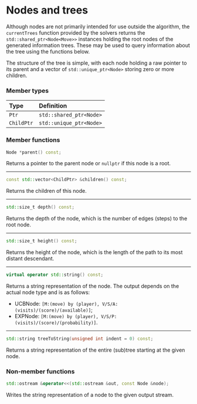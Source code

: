 # Nodes and trees
Although nodes are not primarily intended for use outside the algorithm, the `currentTrees` function provided by the solvers returns the `std::shared_ptr<Node<Move>>` instances holding the root nodes of the generated information trees. These may be used to query information about the tree using the functions below.

The structure of the tree is simple, with each node holding a raw pointer to its parent and a vector of `std::unique_ptr<Node>` storing zero or more children.

### Member types

| Type      | Definition                |
|:----------|:--------------------------|
|`Ptr`      |`std::shared_ptr<Node>`    |
|`ChildPtr` |`std::unique_ptr<Node>`    |

### Member functions
```cpp
Node *parent() const;
```
Returns a pointer to the parent node or `nullptr` if this node is a root.

---
```cpp
const std::vector<ChildPtr> &children() const;
```
Returns the children of this node.

---
```cpp
std::size_t depth() const;
```
Returns the depth of the node, which is the number of edges (steps) to the root node.

---
```cpp
std::size_t height() const;
```
Returns the height of the node, which is the length of the path to its most distant descendant.

---
```cpp
virtual operator std::string() const;
```
Returns a string representation of the node. The output depends on the actual node type and is as follows:
* UCBNode: `[M:(move) by (player), V/S/A: (visits)/(score)/(available)]`;
* EXPNode: `[M:(move) by (player), V/S/P: (visits)/(score)/(probability)]`.

---
```cpp
std::string treeToString(unsigned int indent = 0) const;
```
Returns a string representation of the entire (sub)tree starting at the given node.

### Non-member functions
```cpp
std::ostream &operator<<(std::ostream &out, const Node &node);
```
Writes the string representation of a node to the given output stream.
